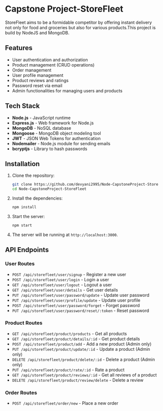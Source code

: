 # Capstone Project-StoreFleet

StoreFleet aims to be a formidable competitor by offering instant delivery not only for food and groceries but also for various products.This project is build by NodeJS and MongoDB.

## Features

- User authentication and authorization
- Product management (CRUD operations)
- Order management
- User profile management
- Product reviews and ratings
- Password reset via email
- Admin functionalities for managing users and products

## Tech Stack

- **Node.js** - JavaScript runtime
- **Express.js** - Web framework for Node.js
- **MongoDB** - NoSQL database
- **Mongoose** - MongoDB object modeling tool
- **JWT** - JSON Web Tokens for authentication
- **Nodemailer** - Node.js module for sending emails
- **bcryptjs** - Library to hash passwords

## Installation

1. Clone the repository:
    ```sh
    git clone https://github.com/devyani2995/Node-CapstoneProject-StoreFleet.git
    cd Node-CapstoneProject-StoreFleet
    ```

2. Install the dependencies:
    ```sh
    npm install
    ```

3. Start the server:
    ```sh
    npm start
    ```

4. The server will be running at `http://localhost:3000`.

## API Endpoints

### User Routes

- `POST /api/storefleet/user/signup` - Register a new user
- `POST /api/storefleet/user/login` - Login a user
- `GET /api/storefleet/user/logout` - Logout a user
- `GET /api/storefleet/user/details` - Get user details
- `PUT /api/storefleet/user/password/update` - Update user password
- `PUT /api/storefleet/user/profile/update` - Update user profile
- `POST /api/storefleet/user/password/forget` - Forget password
- `PUT /api/storefleet/user/password/reset/:token` - Reset password

### Product Routes

- `GET /api/storefleet/product/products` - Get all products
- `GET /api/storefleet/product/details/:id` - Get product details
- `POST /api/storefleet/product/add` - Add a new product (Admin only)
- `PUT /api/storefleet/product/update/:id` - Update a product (Admin only)
- `DELETE /api/storefleet/product/delete/:id` - Delete a product (Admin only)
- `PUT /api/storefleet/product/rate/:id` - Rate a product
- `GET /api/storefleet/product/reviews/:id` - Get all reviews of a product
- `DELETE /api/storefleet/product/review/delete` - Delete a review

### Order Routes

- `POST /api/storefleet/order/new` - Place a new order